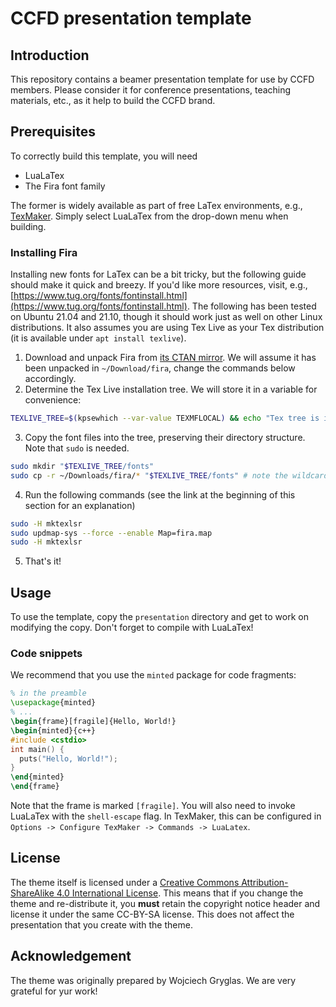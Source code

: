 # CCFD presentation template
## Introduction
This repository contains a beamer presentation template for use by CCFD members.
Please consider it for conference presentations, teaching materials, etc., as it help to build the CCFD brand.

## Prerequisites
To correctly build this template, you will need

- LuaLaTex
- The Fira font family

The former is widely available as part of free LaTex environments, e.g., [TexMaker](https://www.xm1math.net/texmaker/).
Simply select LuaLaTex from the drop-down menu when building.

### Installing Fira
Installing new fonts for LaTex can be a bit tricky, but the following guide should make it quick and breezy.
If you'd like more resources, visit, e.g., [https://www.tug.org/fonts/fontinstall.html](https://www.tug.org/fonts/fontinstall.html).
The following has been tested on Ubuntu 21.04 and 21.10, though it should work just as well on other Linux distributions.
It also assumes you are using Tex Live as your Tex distribution (it is available under `apt install texlive`).

1. Download and unpack Fira from [its CTAN mirror](http://mirrors.ctan.org/fonts/fira.zip). We will assume it has been unpacked in `~/Download/fira`, change the commands below accordingly.
2. Determine the Tex Live installation tree. We will store it in  a variable for convenience:
```bash
TEXLIVE_TREE=$(kpsewhich --var-value TEXMFLOCAL) && echo "Tex tree is in: $TEXLIVE_TREE"
```
3. Copy the font files into the tree, preserving their directory structure. Note that `sudo` is needed.
```bash
sudo mkdir "$TEXLIVE_TREE/fonts"
sudo cp -r ~/Downloads/fira/* "$TEXLIVE_TREE/fonts" # note the wildcard * at the end of the source path!
```
4. Run the following commands (see the link at the beginning of this section for an explanation)
```bash
sudo -H mktexlsr
sudo updmap-sys --force --enable Map=fira.map
sudo -H mktexlsr
```
5. That's it!

## Usage
To use the template, copy the `presentation` directory and get to work on modifying the copy.
Don't forget to compile with LuaLaTex!

### Code snippets
We recommend that you use the `minted` package for code fragments:
```tex
% in the preamble
\usepackage{minted}
% ...
\begin{frame}[fragile]{Hello, World!}
\begin{minted}{c++}
#include <cstdio>
int main() {
  puts("Hello, World!");
}
\end{minted}
\end{frame}
```
Note that the frame is marked `[fragile]`.
You will also need to invoke LuaLaTex with the `shell-escape` flag.
In TexMaker, this can be configured in `Options -> Configure TexMaker -> Commands -> LuaLatex`.

## License
The theme itself is licensed under a [Creative Commons Attribution-ShareAlike 4.0 International License](http://creativecommons.org/licenses/by-sa/4.0/).
This means that if you change the theme and re-distribute it, you **must** retain the copyright notice header and license it under the same CC-BY-SA license.
This does not affect the presentation that you create with the theme.

## Acknowledgement
The theme was originally prepared by Wojciech Gryglas.
We are very grateful for yur work!
